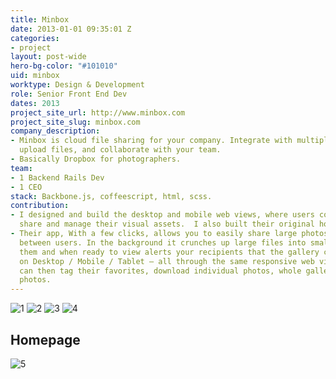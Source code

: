 ```yaml
---
title: Minbox
date: 2013-01-01 09:35:01 Z
categories:
- project
layout: post-wide
hero-bg-color: "#101010"
uid: minbox
worktype: Design & Development
role: Senior Front End Dev
dates: 2013
project_site_url: http://www.minbox.com
project_site_slug: minbox.com
company_description:
- Minbox is cloud file sharing for your company. Integrate with multiple cloud services,
  upload files, and collaborate with your team.
- Basically Dropbox for photographers.
team:
- 1 Backend Rails Dev
- 1 CEO
stack: Backbone.js, coffeescript, html, scss.
contribution:
- I designed and build the desktop and mobile web views, where users could browse,
  share and manage their visual assets.  I also built their original homepage.
- Their app, With a few clicks, allows you to easily share large photos and galleries
  between users. In the background it crunches up large files into small chunks, uploads
  them and when ready to view alerts your recipients that the gallery can be viewed
  on Desktop / Mobile / Tablet – all through the same responsive web view. The users
  can then tag their favorites, download individual photos, whole galleries and share
  photos.
---
```


<div class="showcase">
  <img src="/img/minbox/1.jpg" alt="1">
  <img src="/img/minbox/2.jpg" alt="2">
  <img src="/img/minbox/3.jpg" alt="3">
  <img src="/img/minbox/4.jpg" alt="4">
  <h2>Homepage</h2>
  <img src="/img/minbox/5.jpg" alt="5">
</div>




